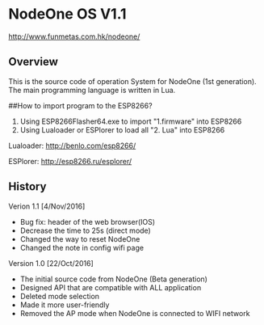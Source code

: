 # NodeOne OS V1.1

http://www.funmetas.com.hk/nodeone/

## Overview
This is the source code of operation System for NodeOne (1st generation). The main programming language is written in Lua.

##How to import program to the ESP8266?

1. Using ESP8266Flasher64.exe to import "1.firmware" into ESP8266
2. Using Lualoader or ESPlorer to load all "2. Lua" into ESP8266

Lualoader: http://benlo.com/esp8266/

ESPlorer: http://esp8266.ru/esplorer/

## History

Verion 1.1 [4/Nov/2016]
* Bug fix: header of the web browser(IOS)
* Decrease the time to 25s (direct mode)
* Changed the way to reset NodeOne
* Changed the note in config wifi page


Version 1.0 [22/Oct/2016]
* The initial source code from NodeOne (Beta generation)
* Designed API that are compatible with ALL application
* Deleted mode selection
* Made it more user-friendly
* Removed the AP mode when NodeOne is connected to WIFI network
